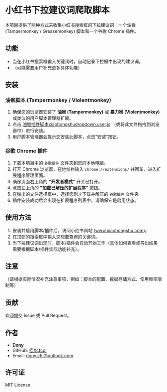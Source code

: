 # 小红书下拉建议词爬取脚本

本项目提供了两种方式来收集小红书搜索框的下拉建议词：一个油猴 (Tampermonkey / Greasemonkey) 脚本和一个谷歌 Chrome 插件。

## 功能

- 当在小红书搜索框输入关键词时，自动记录下拉框中出现的建议词。
- （可能需要用户补充更多具体功能）

## 安装

### 油猴脚本 (Tampermonkey / Violentmonkey)

1.  确保您的浏览器安装了 **油猴 (Tampermonkey)** 或 **暴力猴 (Violentmonkey)** 或类似的用户脚本管理器扩展。
2.  点击 [油猴插件脚本xiaohongshudropdown.user.js](油猴插件脚本xiaohongshudropdown.user.js) （或将此文件拖拽到浏览器中）进行安装。
3.  用户脚本管理器会提示您安装此脚本，点击"安装"按钮。

### 谷歌 Chrome 插件

1.  下载本项目中的 `谷歌插件` 文件夹到您的本地电脑。
2.  打开 Chrome 浏览器，在地址栏输入 `chrome://extensions/` 并回车，进入扩展程序管理页面。
3.  确保页面右上角的 **"开发者模式"** 开关已打开。
4.  点击左上角的 **"加载已解压的扩展程序"** 按钮。
5.  在弹出的文件选择框中，选择您刚才下载并解压的 `谷歌插件` 文件夹。
6.  插件安装成功后会出现在扩展程序列表中，请确保它是启用状态。

## 使用方法

1.  安装并启用脚本/插件后，访问小红书网站 (www.xiaohongshu.com)。
2.  在顶部的搜索框中输入您想要查询的关键词。
3.  当下拉建议词出现时，脚本/插件会自动开始工作（具体如何查看或导出结果需要根据脚本/插件实际功能补充）。

## 注意

（请根据实际情况补充注意事项，例如：脚本的配置、数据存储方式、使用频率限制等）

## 贡献

欢迎提交 Issue 或 Pull Request。

## 作者

- **Dony**
- GitHub: [@Xcfcdl](https://github.com/Xcfcdl)
- Email: dony.chi@outlook.com

## 许可证

MIT License
